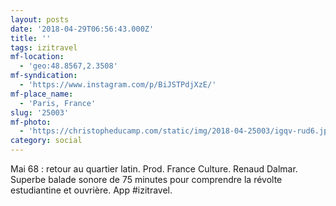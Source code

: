 ```yaml
---
layout: posts
date: '2018-04-29T06:56:43.000Z'
title: ''
tags: izitravel
mf-location:
  - 'geo:48.8567,2.3508'
mf-syndication:
  - 'https://www.instagram.com/p/BiJSTPdjXzE/'
mf-place_name:
  - 'Paris, France'
slug: '25003'
mf-photo:
  - 'https://christopheducamp.com/static/img/2018-04-25003/igqv-rud6.jpg'
category: social
---
```

Mai 68 : retour au quartier latin.
Prod. France Culture. Renaud Dalmar. Superbe balade sonore de 75 minutes pour comprendre la révolte estudiantine et ouvrière.
App #izitravel.
